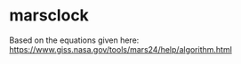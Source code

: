 # marsclock

Based on the equations given here: https://www.giss.nasa.gov/tools/mars24/help/algorithm.html
